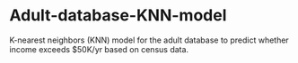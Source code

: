 # Adult-database-KNN-model
K-nearest neighbors (KNN) model for the adult database to predict whether income exceeds $50K/yr based on census data.
